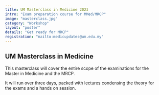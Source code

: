 ```yaml
---
title: UM Masterclass in Medicine 2023
intro: "Exam preparation course for MMed/MRCP"
image: "masterclass.jpg"
category: "Workshop"
layout: "poster"
details: "Get ready for MRCP"
registration: "mailto:medicupdates@um.edu.my"
---
```

## UM Masterclass in Medicine

This masterclass will cover the entire scope of the examinations for the Master in Medicine and the MRCP.

It will run over three days, packed with lectures condensing the theory for the exams and a hands on session.

